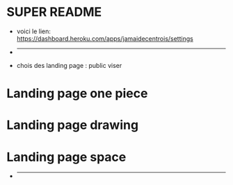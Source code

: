 # SUPER README

* voici le lien: https://dashboard.heroku.com/apps/jamaidecentrois/settings

* -------------------------------------------------
* chois des landing page : public viser

# Landing page one piece
# Landing page drawing
# Landing page space
* -------------------------------------------------

